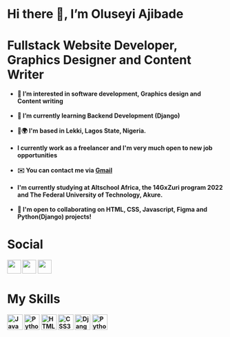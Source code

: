 <h1><b>Hi there 👋, I’m Oluseyi Ajibade<b></h1>
<h1>Fullstack Website Developer, Graphics Designer and Content Writer</h1>
<ul>
<li>👀 I’m interested in software development, Graphics design and Content writing</li>
  <br>
<li>🌱 I’m currently learning Backend Development (Django)</li>
  <br>
<li>💞️🌍 I'm based in Lekki, Lagos State, Nigeria.</li>
  <br>
<li>I currently work as a freelancer and I'm very much open to new job opportunities</li>
  <br>
  <li>✉️ You can contact me via <a href="mailto:seyeezi18@gmail.com">Gmail</a></li>
  <br>
<li>I'm currently studying at Altschool Africa, the 14GxZuri program 2022 and The Federal University of Technology, Akure.</li>
  <br>
<li>🤝 I'm open to collaborating on HTML, CSS, Javascript, Figma and Python(Django) projects!</li>
</ul>

<div id="badges">
  <h1>Social</h1>
  <p align="left">
    <a href="linkedin.com/in/oluwaseyi-ajibade-8652a11b6/" target="_blank" rel="noreferrer"><img src="https://raw.githubusercontent.com/danielcranney/readme-generator/main/public/icons/socials/linkedin.svg" width="32" height="32" /></a>
    <a href="twitter.com/seyeezi18/" target="_blank" rel="noreferrer"><img src="https://raw.githubusercontent.com/danielcranney/readme-generator/main/public/icons/socials/twitter.svg" width="32" height="32" /></a>
    <a href="https://codepen.io/Oluseyi18/" target="_blank" rel="noreferrer"><img src="https://raw.githubusercontent.com/danielcranney/readme-generator/main/public/icons/socials/codepen.svg" width="32" height="32" /></a>
  </p>
  </div>
  
  <div>
    <h1><b>My Skills</b></h1>
    <p align="left">
<a href="https://developer.mozilla.org/en-US/docs/Web/JavaScript" target="_blank" rel="noreferrer"><img src="https://raw.githubusercontent.com/danielcranney/readme-generator/main/public/icons/skills/javascript-colored.svg" width="36" height="36" alt="Javascript" /></a>
<a href="https://www.python.org/" target="_blank" rel="noreferrer"><img src="https://raw.githubusercontent.com/danielcranney/readme-generator/main/public/icons/skills/python-colored.svg" width="36" height="36" alt="Python" /></a>
<a href="https://developer.mozilla.org/en-US/docs/Glossary/HTML5" target="_blank" rel="noreferrer"><img src="https://raw.githubusercontent.com/danielcranney/readme-generator/main/public/icons/skills/html5-colored.svg" width="36" height="36" alt="HTML5" /></a>
<a href="https://www.w3.org/TR/CSS/#css" target="_blank" rel="noreferrer"><img src="https://raw.githubusercontent.com/danielcranney/readme-generator/main/public/icons/skills/css3-colored.svg" width="36" height="36" alt="CSS3" /></a>
<a href="https://www.djangoproject.com/" target="_blank" rel="noreferrer"><img src="https://raw.githubusercontent.com/danielcranney/readme-generator/main/public/icons/skills/django-colored-dark.svg" width="36" height="36" alt="Django" /></a>
<a href="https://www.figma.com/" target="_blank" rel="noreferrer"><img src="https://raw.githubusercontent.com/danielcranney/readme-generator/main/public/icons/skills/figma-colored.svg" width="36" height="36" alt="Python" /></a>  
</p>
 </div>
 


